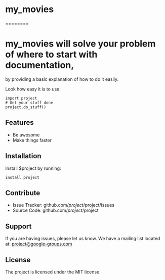 # my_movies
========

# my_movies will solve your problem of where to start with documentation,
by providing a basic explanation of how to do it easily.

Look how easy it is to use:

    import project
    # Get your stuff done
    project.do_stuff()

Features
--------

- Be awesome
- Make things faster

Installation
------------

Install $project by running:

    install project

Contribute
----------

- Issue Tracker: github.com/$project/$project/issues
- Source Code: github.com/$project/$project

Support
-------

If you are having issues, please let us know.
We have a mailing list located at: project@google-groups.com

License
-------

The project is licensed under the MIT license.